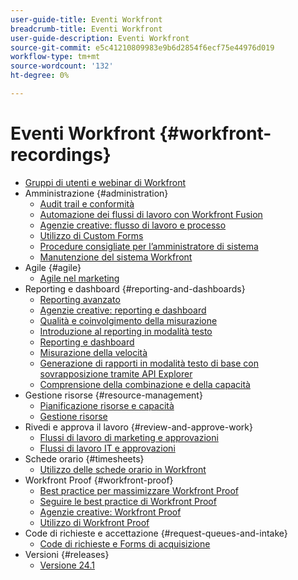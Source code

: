 ```yaml
---
user-guide-title: Eventi Workfront
breadcrumb-title: Eventi Workfront
user-guide-description: Eventi Workfront
source-git-commit: e5c41210809983e9b6d2854f6ecf75e44976d019
workflow-type: tm+mt
source-wordcount: '132'
ht-degree: 0%

---
```



# Eventi Workfront {#workfront-recordings}

+ [Gruppi di utenti e webinar di Workfront](overview.md)
+ Amministrazione {#administration}
   + [Audit trail e conformità](user-groups/audit-trails-and-compliance.md)
   + [Automazione dei flussi di lavoro con Workfront Fusion](user-groups/automating-workflows-with-workfront-fusion.md)
   + [Agenzie creative: flusso di lavoro e processo](user-groups/creative-agencies-workflows-and-process.md)
   + [Utilizzo di Custom Forms](user-groups/leveraging-custom-forms.md)
   + [Procedure consigliate per l’amministratore di sistema](user-groups/system-admin-best-practices.md)
   + [Manutenzione del sistema Workfront](user-groups/workfront-system-maintenance.md)
+ Agile {#agile}
   + [Agile nel marketing](user-groups/agile-in-marketing.md)
+ Reporting e dashboard {#reporting-and-dashboards}
   + [Reporting avanzato](user-groups/advanced-reporting.md)
   + [Agenzie creative: reporting e dashboard](user-groups/creative-agencies-reporting-and-dashboards.md)
   + [Qualità e coinvolgimento della misurazione](webinars/gauging-quality-and-engagement.md)
   + [Introduzione al reporting in modalità testo](webinars/introduction-to-text-mode-reporting.md)
   + [Reporting e dashboard](user-groups/reporting-and-dashboards.md)
   + [Misurazione della velocità](webinars/measuring-velocity.md)
   + [Generazione di rapporti in modalità testo di base con sovrapposizione tramite API Explorer](webinars/supercharge-basic-text-mode-reporting-using-the-api-explorer.md)
   + [Comprensione della combinazione e della capacità](webinars/understanding-mix-and-capacity.md)
+ Gestione risorse {#resource-management}
   + [Pianificazione risorse e capacità](user-groups/resource-and-capacity-planning.md)
   + [Gestione risorse](user-groups/resource-management.md)
+ Rivedi e approva il lavoro {#review-and-approve-work}
   + [Flussi di lavoro di marketing e approvazioni](user-groups/marketing-workflows-and-approvals.md)
   + [Flussi di lavoro IT e approvazioni](user-groups/it-workflows-and-approvals.md)
+ Schede orario {#timesheets}
   + [Utilizzo delle schede orario in Workfront](user-groups/utilizing-timesheets-in-workfront.md)
+ Workfront Proof {#workfront-proof}
   + [Best practice per massimizzare Workfront Proof](webinars/best-practices-to-maximize-workfront-proof.md)
   + [Seguire le best practice di Workfront Proof](webinars/follow-up-to-workfront-proof-best-practices.md)
   + [Agenzie creative: Workfront Proof](user-groups/creative-agencies-workfront-proof.md)
   + [Utilizzo di Workfront Proof](user-groups/leveraging-workfront-proof.md)
+ Code di richieste e accettazione {#request-queues-and-intake}
   + [Code di richieste e Forms di acquisizione](user-groups/request-queues-and-intake-forms.md)
+ Versioni {#releases}
   + [Versione 24.1](webinars/24-1-release-webinar.md)